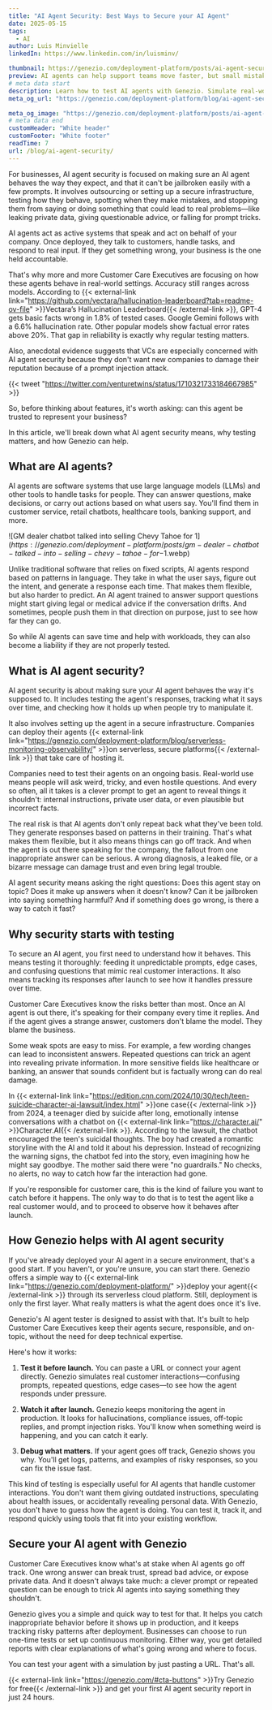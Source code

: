 ```yaml
---
title: "AI Agent Security: Best Ways to Secure your AI Agent"
date: 2025-05-15
tags:
  - AI
author: Luis Minvielle
linkedIn: https://www.linkedin.com/in/luisminv/

thumbnail: https://genezio.com/deployment-platform/posts/ai-agent-security-best-ways-to-secure-your-ai-agent.webp
preview: AI agents can help support teams move faster, but small mistakes can carry big risks. Genezio lets businesses and Customer Care Executives test AI agents for accuracy, compliance, and behavior in real-world scenarios.
# meta data start
description: Learn how to test AI agents with Genezio. Simulate real-world scenarios, check accuracy, and catch anomalies before they reach your customers.
meta_og_url: "https://genezio.com/deployment-platform/blog/ai-agent-security/"

meta_og_image: "https://genezio.com/deployment-platform/posts/ai-agent-security-best-ways-to-secure-your-ai-agent.webp"
# meta data end
customHeader: "White header"
customFooter: "White footer"
readTime: 7
url: /blog/ai-agent-security/
---
```


For businesses, AI agent security is focused on making sure an AI agent behaves the way they expect, and that it can't be jailbroken easily with a few prompts. It involves outsourcing or setting up a secure infrastructure, testing how they behave, spotting when they make mistakes, and stopping them from saying or doing something that could lead to real problems—like leaking private data, giving questionable advice, or falling for prompt tricks.

AI agents act as active systems that speak and act on behalf of your company. Once deployed, they talk to customers, handle tasks, and respond to real input. If they get something wrong, your business is the one held accountable.

That's why more and more Customer Care Executives are focusing on how these agents behave in real-world settings. Accuracy still ranges across models. According to {{< external-link link="https://github.com/vectara/hallucination-leaderboard?tab=readme-ov-file" >}}Vectara’s Hallucination Leaderboard{{< /external-link >}}, GPT-4 gets basic facts wrong in 1.8% of tested cases. Google Gemini follows with a 6.6% hallucination rate. Other popular models show factual error rates above 20%. That gap in reliability is exactly why regular testing matters.

Also, anecdotal evidence suggests that VCs are especially concerned with AI agent security because they don't want new companies to damage their reputation because of a prompt injection attack.

{{< tweet "https://twitter.com/venturetwins/status/1710321733184667985" >}}

So, before thinking about features, it's worth asking: can this agent be trusted to represent your business?

In this article, we'll break down what AI agent security means, why testing matters, and how Genezio can help.

## What are AI agents?

AI agents are software systems that use large language models (LLMs) and other tools to handle tasks for people. They can answer questions, make decisions, or carry out actions based on what users say. You'll find them in customer service, retail chatbots, healthcare tools, banking support, and more.

![GM dealer chatbot talked into selling Chevy Tahoe for $1](https://genezio.com/deployment-platform/posts/gm-dealer-chatbot-talked-into-selling-chevy-tahoe-for-$1.webp)

Unlike traditional software that relies on fixed scripts, AI agents respond based on patterns in language. They take in what the user says, figure out the intent, and generate a response each time. That makes them flexible, but also harder to predict. An AI agent trained to answer support questions might start giving legal or medical advice if the conversation drifts. And sometimes, people push them in that direction on purpose, just to see how far they can go.

So while AI agents can save time and help with workloads, they can also become a liability if they are not properly tested.

## What is AI agent security?

AI agent security is about making sure your AI agent behaves the way it's supposed to. It includes testing the agent's responses, tracking what it says over time, and checking how it holds up when people try to manipulate it.

It also involves setting up the agent in a secure infrastructure. Companies can deploy their agents {{< external-link link="https://genezio.com/deployment-platform/blog/serverless-monitoring-observability/" >}}on serverless, secure platforms{{< /external-link >}} that take care of hosting it.

Companies need to test their agents on an ongoing basis. Real-world use means people will ask weird, tricky, and even hostile questions. And every so often, all it takes is a clever prompt to get an agent to reveal things it shouldn't: internal instructions, private user data, or even plausible but incorrect facts.

The real risk is that AI agents don't only repeat back what they've been told. They generate responses based on patterns in their training. That's what makes them flexible, but it also means things can go off track. And when the agent is out there speaking for the company, the fallout from one inappropriate answer can be serious. A wrong diagnosis, a leaked file, or a bizarre message can damage trust and even bring legal trouble.

AI agent security means asking the right questions: Does this agent stay on topic? Does it make up answers when it doesn't know? Can it be jailbroken into saying something harmful? And if something does go wrong, is there a way to catch it fast?

## Why security starts with testing

To secure an AI agent, you first need to understand how it behaves. This means testing it thoroughly: feeding it unpredictable prompts, edge cases, and confusing questions that mimic real customer interactions. It also means tracking its responses after launch to see how it handles pressure over time.

Customer Care Executives know the risks better than most. Once an AI agent is out there, it's speaking for their company every time it replies. And if the agent gives a strange answer, customers don't blame the model. They blame the business. 

Some weak spots are easy to miss. For example, a few wording changes can lead to inconsistent answers. Repeated questions can trick an agent into revealing private information. In more sensitive fields like healthcare or banking, an answer that sounds confident but is factually wrong can do real damage.

In {{< external-link link="https://edition.cnn.com/2024/10/30/tech/teen-suicide-character-ai-lawsuit/index.html" >}}one case{{< /external-link >}} from 2024, a teenager died by suicide after long, emotionally intense conversations with a chatbot on {{< external-link link="https://character.ai/" >}}Character.AI{{< /external-link >}}. According to the lawsuit, the chatbot encouraged the teen's suicidal thoughts. The boy had created a romantic storyline with the AI and told it about his depression. Instead of recognizing the warning signs, the chatbot fed into the story, even imagining how he might say goodbye. The mother said there were "no guardrails." No checks, no alerts, no way to catch how far the interaction had gone.

If you're responsible for customer care, this is the kind of failure you want to catch before it happens. The only way to do that is to test the agent like a real customer would, and to proceed to observe how it behaves after launch.

## How Genezio helps with AI agent security

If you've already deployed your AI agent in a secure environment, that's a good start. If you haven't, or you're unsure, you can start there. Genezio offers a simple way to {{< external-link link="https://genezio.com/deployment-platform/" >}}deploy your agent{{< /external-link >}} through its serverless cloud platform. Still, deployment is only the first layer. What really matters is what the agent does once it's live.

Genezio's AI agent tester is designed to assist with that. It's built to help Customer Care Executives keep their agents secure, responsible, and on-topic, without the need for deep technical expertise.

Here's how it works:

1. **Test it before launch.** You can paste a URL or connect your agent directly. Genezio simulates real customer interactions—confusing prompts, repeated questions, edge cases—to see how the agent responds under pressure.

2. **Watch it after launch.** Genezio keeps monitoring the agent in production. It looks for hallucinations, compliance issues, off-topic replies, and prompt injection risks. You'll know when something weird is happening, and you can catch it early.

3. **Debug what matters.** If your agent goes off track, Genezio shows you why. You'll get logs, patterns, and examples of risky responses, so you can fix the issue fast.

This kind of testing is especially useful for AI agents that handle customer interactions. You don't want them giving outdated instructions, speculating about health issues, or accidentally revealing personal data. With Genezio, you don't have to guess how the agent is doing. You can test it, track it, and respond quickly using tools that fit into your existing workflow.

## Secure your AI agent with Genezio

Customer Care Executives know what's at stake when AI agents go off track. One wrong answer can break trust, spread bad advice, or expose private data. And it doesn't always take much: a clever prompt or repeated question can be enough to trick AI agents into saying something they shouldn't.

Genezio gives you a simple and quick way to test for that. It helps you catch inappropriate behavior before it shows up in production, and it keeps tracking risky patterns after deployment. Businesses can choose to run one-time tests or set up continuous monitoring. Either way, you get detailed reports with clear explanations of what's going wrong and where to focus.

You can test your agent with a simulation by just pasting a URL. That's all.

{{< external-link link="https://genezio.com/#cta-buttons" >}}Try Genezio for free{{< /external-link >}} and get your first AI agent security report in just 24 hours.
